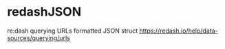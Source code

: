 # redashJSON
re:dash querying URLs formatted JSON struct https://redash.io/help/data-sources/querying/urls
